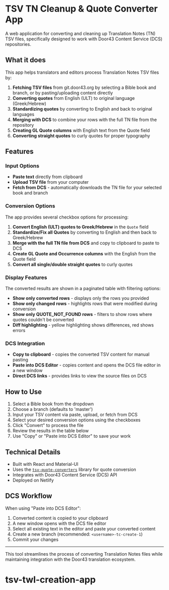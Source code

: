 # TSV TN Cleanup & Quote Converter App

A web application for converting and cleaning up Translation Notes (TN) TSV files, specifically designed to work with Door43 Content Service (DCS) repositories.

## What it does

This app helps translators and editors process Translation Notes TSV files by:

1. **Fetching TSV files** from git.door43.org by selecting a Bible book and branch, or by pasting/uploading content directly
2. **Converting quotes** from English (ULT) to original language (Greek/Hebrew)
3. **Standardizing quotes** by converting to English and back to original languages
4. **Merging with DCS** to combine your rows with the full TN file from the repository
5. **Creating GL Quote columns** with English text from the Quote field
6. **Converting straight quotes** to curly quotes for proper typography

## Features

### Input Options

- **Paste text** directly from clipboard
- **Upload TSV file** from your computer
- **Fetch from DCS** - automatically downloads the TN file for your selected book and branch

### Conversion Options

The app provides several checkbox options for processing:

1. **Convert English (ULT) quotes to Greek/Hebrew** in the `Quote` field
2. **Standardize/Fix all Quotes** by converting to English and then back to Greek/Hebrew
3. **Merge with the full TN file from DCS** and copy to clipboard to paste to DCS
4. **Create GL Quote and Occurrence columns** with the English from the Quote field
5. **Convert all single/double straight quotes** to curly quotes

### Display Features

The converted results are shown in a paginated table with filtering options:

- **Show only converted rows** - displays only the rows you provided
- **Show only changed rows** - highlights rows that were modified during conversion
- **Show only QUOTE_NOT_FOUND rows** - filters to show rows where quotes couldn't be converted
- **Diff highlighting** - yellow highlighting shows differences, red shows errors

### DCS Integration

- **Copy to clipboard** - copies the converted TSV content for manual pasting
- **Paste into DCS Editor** - copies content and opens the DCS file editor in a new window
- **Direct DCS links** - provides links to view the source files on DCS

## How to Use

1. Select a Bible book from the dropdown
2. Choose a branch (defaults to 'master')
3. Input your TSV content via paste, upload, or fetch from DCS
4. Select your desired conversion options using the checkboxes
5. Click "Convert" to process the file
6. Review the results in the table below
7. Use "Copy" or "Paste into DCS Editor" to save your work

## Technical Details

- Built with React and Material-UI
- Uses the [`tsv-quote-converters`](https://github.com/unfoldingWord/tsv-quote-converters) library for quote conversion
- Integrates with Door43 Content Service (DCS) API
- Deployed on Netlify

## DCS Workflow

When using "Paste into DCS Editor":

1. Converted content is copied to your clipboard
2. A new window opens with the DCS file editor
3. Select all existing text in the editor and paste your converted content
4. Create a new branch (recommended: `<username>-tc-create-1`)
5. Commit your changes

---

This tool streamlines the process of converting Translation Notes files while maintaining integration with the Door43 translation ecosystem.
# tsv-twl-creation-app
